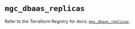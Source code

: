 # `mgc_dbaas_replicas`

Refer to the Terraform Registry for docs: [`mgc_dbaas_replicas`](https://registry.terraform.io/providers/magalucloud/mgc/0.39.0/docs/resources/dbaas_replicas).
